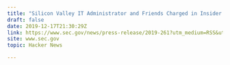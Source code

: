 ```yaml
---
title: "Silicon Valley IT Administrator and Friends Charged in Insider Trading Ring"
draft: false
date: 2019-12-17T21:30:29Z
link: https://www.sec.gov/news/press-release/2019-261?utm_medium=RSS&utm_source=hune
site: www.sec.gov
topic: Hacker News  

---
```

